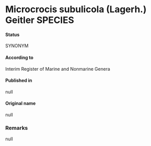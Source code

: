 # Microcrocis subulicola (Lagerh.) Geitler SPECIES

#### Status
SYNONYM

#### According to
Interim Register of Marine and Nonmarine Genera

#### Published in
null

#### Original name
null

### Remarks
null